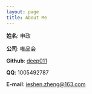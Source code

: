 ```yaml
---
layout: page
title: About Me
---
```



**姓名**: 申政

**公司**: 唯品会

**Github**: [deep011](https://github.com/deep011)

**QQ**: 1005492787

**E-mail**: ieshen.zheng@163.com
